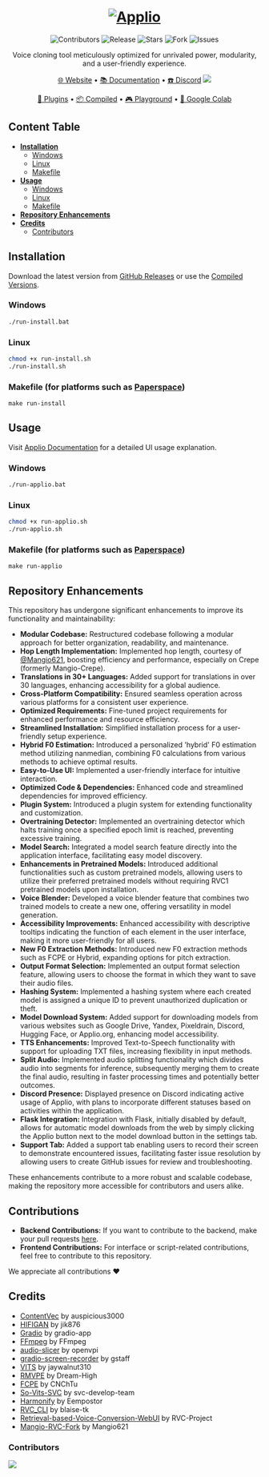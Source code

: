 <h1 align="center">
  <a href="https://applio.org" target="_blank"><img src="https://github.com/Djekz/Applio/assets/133521603/a5cc5c72-ed68-48a5-954f-db9f1dc4e7de" alt="Applio"></a>
</h1>
  
<p align="center">
    <img alt="Contributors" src="https://img.shields.io/github/contributors/iahispano/applio?style=for-the-badge&color=00AA68" />
    <img alt="Release" src="https://img.shields.io/github/release/iahispano/applio?style=for-the-badge&color=00AA68" />
    <img alt="Stars" src="https://img.shields.io/github/stars/iahispano/applio?style=for-the-badge&color=00AA68" />
    <img alt="Fork" src="https://img.shields.io/github/forks/iahispano/applio?style=for-the-badge&color=00AA68" />
    <img alt="Issues" src="https://img.shields.io/github/issues/iahispano/applio?style=for-the-badge&color=00AA68" />
</p>
  
<p align="center">Voice cloning tool meticulously optimized for unrivaled power, modularity, and a user-friendly experience.</p>

<p align="center">
  <a href="https://applio.org" target="_blank">🌐 Website</a>
  •
  <a href="https://docs.applio.org" target="_blank">📚 Documentation</a>
  •
  <a href="https://discord.gg/iahispano" target="_blank">☎️ Discord</a>
<img src="https://img.shields.io/discord/1096877223765606521?style=flat-square">

<p align="center">
  <a href="https://github.com/IAHispano/Applio-Plugins" target="_blank">🛒 Plugins</a>
  •
  <a href="https://huggingface.co/IAHispano/Applio/tree/main/Compiled" target="_blank">📦 Compiled</a>
  •
  <a href="https://applio.org/playground" target="_blank">🎮 Playground</a>
  •
  <a href="https://colab.research.google.com/github/iahispano/applio/blob/master/assets/Applio.ipynb" target="_blank">🔎 Google Colab</a>
</p>

## Content Table
- [**Installation**](#installation)
  - [Windows](#windows)
  - [Linux](#linux)
  - [Makefile](#makefile-for-platforms-such-as-paperspace)
- [**Usage**](#usage)
  - [Windows](#windows-1)
  - [Linux](#linux-1)
  - [Makefile](#makefile-for-platforms-such-as-paperspace-1)
- [**Repository Enhancements**](#repository-enhancements)
- [**Credits**](#credits)
  - [Contributors](#contributors)

## Installation
Download the latest version from [GitHub Releases](https://github.com/IAHispano/Applio-RVC-Fork/releases) or use the [Compiled Versions](https://huggingface.co/IAHispano/Applio/tree/main/Compiled).

### Windows
```bash
./run-install.bat
```

### Linux
```bash
chmod +x run-install.sh
./run-install.sh
```

### Makefile (for platforms such as [Paperspace](https://www.paperspace.com/))
```
make run-install
```

## Usage
Visit [Applio Documentation](https://docs.applio.org/) for a detailed UI usage explanation.

### Windows
```bash
./run-applio.bat
```

### Linux
```bash
chmod +x run-applio.sh
./run-applio.sh
```

### Makefile (for platforms such as [Paperspace](https://www.paperspace.com/))
```
make run-applio
```

## Repository Enhancements

This repository has undergone significant enhancements to improve its functionality and maintainability:

- **Modular Codebase:** Restructured codebase following a modular approach for better organization, readability, and maintenance.
- **Hop Length Implementation:** Implemented hop length, courtesy of [@Mangio621](https://github.com/Mangio621/Mangio-RVC-Fork), boosting efficiency and performance, especially on Crepe (formerly Mangio-Crepe).
- **Translations in 30+ Languages:** Added support for translations in over 30 languages, enhancing accessibility for a global audience.
- **Cross-Platform Compatibility:** Ensured seamless operation across various platforms for a consistent user experience.
- **Optimized Requirements:** Fine-tuned project requirements for enhanced performance and resource efficiency.
- **Streamlined Installation:** Simplified installation process for a user-friendly setup experience.
- **Hybrid F0 Estimation:** Introduced a personalized 'hybrid' F0 estimation method utilizing nanmedian, combining F0 calculations from various methods to achieve optimal results.
- **Easy-to-Use UI:** Implemented a user-friendly interface for intuitive interaction.
- **Optimized Code & Dependencies:** Enhanced code and streamlined dependencies for improved efficiency.
- **Plugin System:** Introduced a plugin system for extending functionality and customization.
- **Overtraining Detector:** Implemented an overtraining detector which halts training once a specified epoch limit is reached, preventing excessive training.
- **Model Search:** Integrated a model search feature directly into the application interface, facilitating easy model discovery.
- **Enhancements in Pretrained Models:** Introduced additional functionalities such as custom pretrained models, allowing users to utilize their preferred pretrained models without requiring RVC1 pretrained models upon installation.
- **Voice Blender:** Developed a voice blender feature that combines two trained models to create a new one, offering versatility in model generation.
- **Accessibility Improvements:** Enhanced accessibility with descriptive tooltips indicating the function of each element in the user interface, making it more user-friendly for all users.
- **New F0 Extraction Methods:** Introduced new F0 extraction methods such as FCPE or Hybrid, expanding options for pitch extraction.
- **Output Format Selection:** Implemented an output format selection feature, allowing users to choose the format in which they want to save their audio files.
- **Hashing System:** Implemented a hashing system where each created model is assigned a unique ID to prevent unauthorized duplication or theft.
- **Model Download System:** Added support for downloading models from various websites such as Google Drive, Yandex, Pixeldrain, Discord, Hugging Face, or Applio.org, enhancing model accessibility.
- **TTS Enhancements:** Improved Text-to-Speech functionality with support for uploading TXT files, increasing flexibility in input methods.
- **Split Audio:** Implemented audio splitting functionality which divides audio into segments for inference, subsequently merging them to create the final audio, resulting in faster processing times and potentially better outcomes.
- **Discord Presence:** Displayed presence on Discord indicating active usage of Applio, with plans to incorporate different statuses based on activities within the application.
- **Flask Integration:** Integration with Flask, initially disabled by default, allows for automatic model downloads from the web by simply clicking the Applio button next to the model download button in the settings tab.
- **Support Tab:** Added a support tab enabling users to record their screen to demonstrate encountered issues, facilitating faster issue resolution by allowing users to create GitHub issues for review and troubleshooting.

These enhancements contribute to a more robust and scalable codebase, making the repository more accessible for contributors and users alike.

## Contributions
- **Backend Contributions:** If you want to contribute to the backend, make your pull requests [here](https://github.com/blaise-tk/RVC_CLI).
- **Frontend Contributions:** For interface or script-related contributions, feel free to contribute to this repository.

We appreciate all contributions ❤️

## Credits
- [ContentVec](https://github.com/auspicious3000/contentvec/) by auspicious3000
- [HIFIGAN](https://github.com/jik876/hifi-gan) by jik876
- [Gradio](https://github.com/gradio-app/gradio) by gradio-app
- [FFmpeg](https://github.com/FFmpeg/FFmpeg) by FFmpeg
- [audio-slicer](https://github.com/openvpi/audio-slicer) by openvpi
- [gradio-screen-recorder](https://huggingface.co/spaces/gstaff/gradio-screen-recorder) by gstaff
- [VITS](https://github.com/jaywalnut310/vits) by jaywalnut310
- [RMVPE](https://github.com/Dream-High/RMVPE) by Dream-High
- [FCPE](https://github.com/CNChTu/FCPE) by CNChTu
- [So-Vits-SVC](https://github.com/svc-develop-team/so-vits-svc) by svc-develop-team
- [Harmonify](https://huggingface.co/Eempostor/Harmonify) by Eempostor
- [RVC_CLI](https://github.com/blaise-tk/RVC_CLI) by blaise-tk
- [Retrieval-based-Voice-Conversion-WebUI](https://github.com/RVC-Project/Retrieval-based-Voice-Conversion-WebUI) by RVC-Project
- [Mangio-RVC-Fork](https://github.com/Mangio621/Mangio-RVC-Fork) by Mangio621

### Contributors
<a href="https://github.com/IAHispano/Applio/graphs/contributors" target="_blank">
  <img src="https://contrib.rocks/image?repo=IAHispano/Applio" />
</a>
